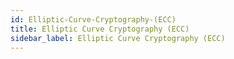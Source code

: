 ```yaml
---
id: Elliptic-Curve-Cryptography-(ECC)
title: Elliptic Curve Cryptography (ECC)
sidebar_label: Elliptic Curve Cryptography (ECC)
---
```



##

